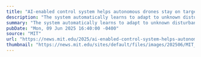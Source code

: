 ```yaml
---
title: "AI-enabled control system helps autonomous drones stay on target in uncertain environments"
description: "The system automatically learns to adapt to unknown disturbances such as gusting winds."
summary: "The system automatically learns to adapt to unknown disturbances such as gusting winds."
pubDate: "Mon, 09 Jun 2025 16:40:00 -0400"
source: "MIT"
url: "https://news.mit.edu/2025/ai-enabled-control-system-helps-autonomous-drones-uncertain-environments-0609"
thumbnail: "https://news.mit.edu/sites/default/files/images/202506/MIT_MetaLearning-01.jpg"
---
```


